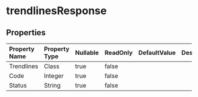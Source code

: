 # **trendlinesResponse**

 

## **Properties**

| Property Name | Property Type | Nullable |  ReadOnly | DefaultValue | Description | 
| :- | :- | :- |:- |  :- | :- |
|Trendlines|Class|true|false |  ||
|Code|Integer|true|false |  ||
|Status|String|true|false |  ||

